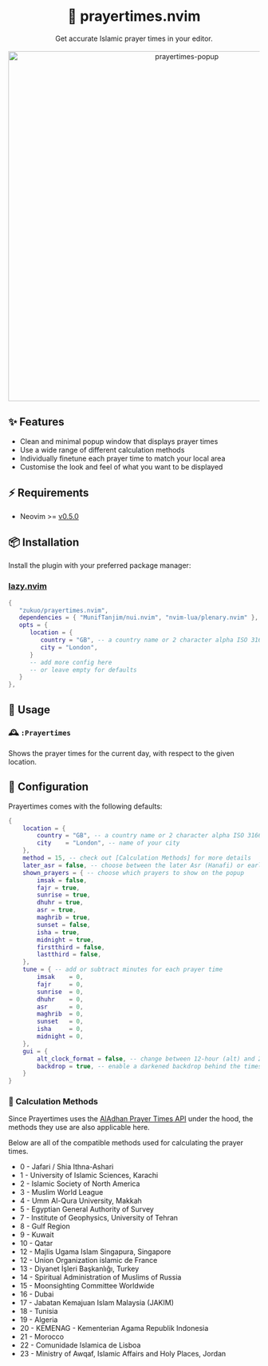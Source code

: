<!-- panvimdoc-ignore-start -->

<h1 align="center">
🕌 prayertimes.nvim
</h1>

<div align="center">
  <div>Get accurate Islamic prayer times in your editor.</div><br />
  <img width="700" alt="prayertimes-popup" src="https://github.com/user-attachments/assets/f0da8a6a-c154-44f1-9663-226c0be9f27a">

</div>

<!-- panvimdoc-ignore-end -->

## ✨ Features

- Clean and minimal popup window that displays prayer times
- Use a wide range of different calculation methods
- Individually finetune each prayer time to match your local area
- Customise the look and feel of what you want to be displayed

## ⚡ Requirements

- Neovim >= [v0.5.0](https://github.com/neovim/neovim/releases/tag/v0.10.0)

## 📦 Installation

Install the plugin with your preferred package manager:

### [lazy.nvim](https://github.com/folke/lazy.nvim)

```lua
{
   "zukuo/prayertimes.nvim",
   dependencies = { "MunifTanjim/nui.nvim", "nvim-lua/plenary.nvim" },
   opts = {
      location = {
         country = "GB", -- a country name or 2 character alpha ISO 3166 code 
         city = "London",
      }
      -- add more config here
      -- or leave empty for defaults
   }
},
```

## 🚀 Usage

### 🕰️ `:Prayertimes` 

Shows the prayer times for the current day, with respect to the given location.

## 🔧 Configuration

Prayertimes comes with the following defaults:

```lua
{
    location = {
        country = "GB", -- a country name or 2 character alpha ISO 3166 code
        city    = "London", -- name of your city
    },
    method = 15, -- check out [Calculation Methods] for more details
    later_asr = false, -- choose between the later Asr (Hanafi) or earlier asr (Shafi, Hanbali, Maliki)
    shown_prayers = { -- choose which prayers to show on the popup
        imsak = false,
        fajr = true,
        sunrise = true,
        dhuhr = true,
        asr = true,
        maghrib = true,
        sunset = false,
        isha = true,
        midnight = true,
        firstthird = false,
        lastthird = false,
    },
    tune = { -- add or subtract minutes for each prayer time
        imsak    = 0,
        fajr     = 0,
        sunrise  = 0,
        dhuhr    = 0,
        asr      = 0,
        maghrib  = 0,
        sunset   = 0,
        isha     = 0,
        midnight = 0,
    },
    gui = {
        alt_clock_format = false, -- change between 12-hour (alt) and 24-hour (default) clock format
        backdrop = true, -- enable a darkened backdrop behind the times popup
    }
}
```

### 📏 Calculation Methods

Since Prayertimes uses the [AlAdhan Prayer Times API](https://aladhan.com/prayer-times-api) under the hood, the methods they use are also applicable here.

Below are all of the compatible methods used for calculating the prayer times.

- 0 - Jafari / Shia Ithna-Ashari
- 1 - University of Islamic Sciences, Karachi
- 2 - Islamic Society of North America
- 3 - Muslim World League
- 4 - Umm Al-Qura University, Makkah
- 5 - Egyptian General Authority of Survey
- 7 - Institute of Geophysics, University of Tehran
- 8 - Gulf Region
- 9 - Kuwait
- 10 - Qatar
- 12 - Majlis Ugama Islam Singapura, Singapore
- 12 - Union Organization islamic de France
- 13 - Diyanet İşleri Başkanlığı, Turkey
- 14 - Spiritual Administration of Muslims of Russia
- 15 - Moonsighting Committee Worldwide
- 16 - Dubai
- 17 - Jabatan Kemajuan Islam Malaysia (JAKIM)
- 18 - Tunisia
- 19 - Algeria
- 20 - KEMENAG - Kementerian Agama Republik Indonesia
- 21 - Morocco
- 22 - Comunidade Islamica de Lisboa
- 23 - Ministry of Awqaf, Islamic Affairs and Holy Places, Jordan
